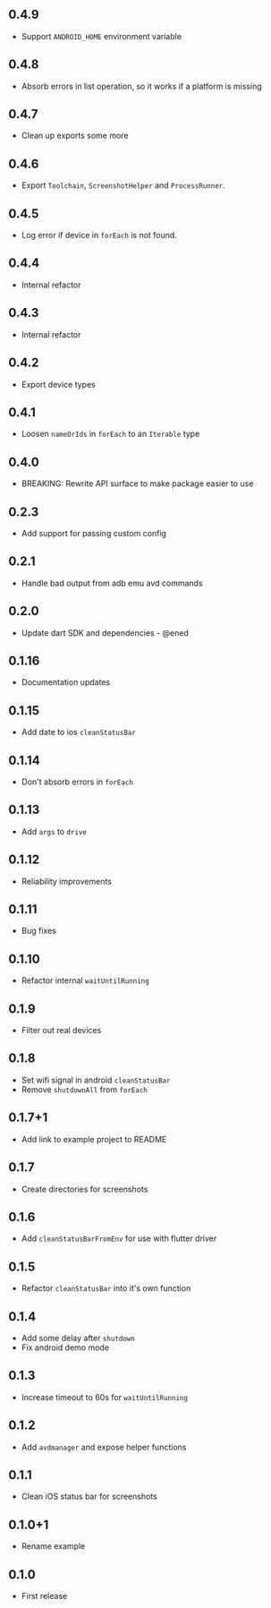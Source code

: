 ## 0.4.9

- Support `ANDROID_HOME` environment variable

## 0.4.8

- Absorb errors in list operation, so it works if a platform is missing

## 0.4.7

- Clean up exports some more

## 0.4.6

- Export `Toolchain`, `ScreenshotHelper` and `ProcessRunner`.

## 0.4.5

- Log error if device in `forEach` is not found.

## 0.4.4

- Internal refactor

## 0.4.3

- Internal refactor

## 0.4.2

- Export device types

## 0.4.1

- Loosen `nameOrIds` in `forEach` to an `Iterable` type

## 0.4.0

- BREAKING: Rewrite API surface to make package easier to use

## 0.2.3

- Add support for passing custom config

## 0.2.1

- Handle bad output from adb emu avd commands

## 0.2.0

- Update dart SDK and dependencies - @ened

## 0.1.16

- Documentation updates

## 0.1.15

- Add date to ios `cleanStatusBar`

## 0.1.14

- Don't absorb errors in `forEach`

## 0.1.13

- Add `args` to `drive`

## 0.1.12

- Reliability improvements

## 0.1.11

- Bug fixes

## 0.1.10

- Refactor internal `waitUntilRunning`

## 0.1.9

- Filter out real devices

## 0.1.8

- Set wifi signal in android `cleanStatusBar`
- Remove `shutdownAll` from `forEach`

## 0.1.7+1

- Add link to example project to README

## 0.1.7

- Create directories for screenshots

## 0.1.6

- Add `cleanStatusBarFromEnv` for use with flutter driver

## 0.1.5

- Refactor `cleanStatusBar` into it's own function

## 0.1.4

- Add some delay after `shutdown`
- Fix android demo mode

## 0.1.3

- Increase timeout to 60s for `waitUntilRunning`

## 0.1.2

- Add `avdmanager` and expose helper functions

## 0.1.1

- Clean iOS status bar for screenshots

## 0.1.0+1

- Rename example

## 0.1.0

- First release
